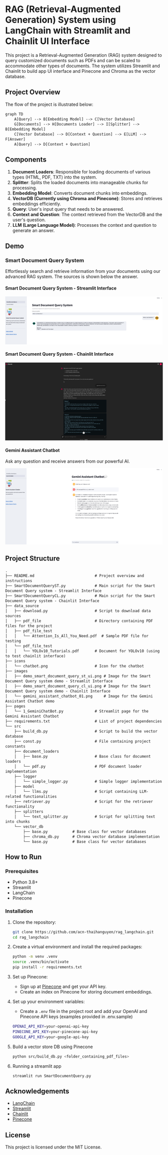 # RAG (Retrieval-Augmented Generation) System using LangChain with Streamlit and Chainlit UI Interface

This project is a Retrieval-Augmented Generation (RAG) system designed to query customized documents such as PDFs and can be scaled to accommodate other types of documents. The system utilizes Streamlit and Chainlit to build app UI interface and Pinecone and Chroma as the vector database.

## Project Overview

The flow of the project is illustrated below:

```mermaid
graph TD
    A[Query] --> B[Embedding Model] --> C[Vector Database]
    G[Documents] --> H[Documents Loader] --> I[Splitter] --> B[Embedding Model]
    C[Vector Database] --> D[Context + Question] --> E[LLM] --> F[Answer]
    A[Query] --> D[Context + Question]
```

## Components

1. **Document Loaders**: Responsible for loading documents of various types (HTML, PDF, TXT) into the system.
2. **Splitter**: Splits the loaded documents into manageable chunks for processing.
3. **Embedding Model**: Converts document chunks into embeddings.
4. **VectorDB (Currently using Chroma and Pinecone)**: Stores and retrieves embeddings efficiently.
5. **Query**: User's input query that needs to be answered.
6. **Context and Question**: The context retrieved from the VectorDB and the user's question.
7. **LLM (Large Language Model)**: Processes the context and question to generate an answer.

## Demo

### Smart Document Query System

Effortlessly search and retrieve information from your documents using our advanced RAG system. The sources is shown below the answer.

#### Smart Document Query System - Streamlit Interface

![Smart Document Query System - Streamlit Interface](./images/demo_smart_document_query_st_ui.png)

#### Smart Document Query System - Chainlit Interface

![Smart Document Query System - Chainlit Interface](./images/demo_smart_document_query_cl_ui.png)

#### Gemini Assistant Chatbot

Ask any question and receive answers from our powerful AI.

![Gemini Assistant Chatbot](./images/gemini_assistant_chatbot_01.png)

## Project Structure

```
.
├── README.md                           # Project overview and instructions
├── SmartDocumentQueryST.py             # Main script for the Smart Document Query system - Streamlit Interface
├── SmartDocumentQueryCL.py             # Main script for the Smart Document Query system - Chainlit Interface
├── data_source
│   ├── download.py                     # Script to download data sources
│   ├── pdf_file                        # Directory containing PDF files for the project
│   ├── pdf_file_test
│   │   └── Attention_Is_All_You_Need.pdf  # Sample PDF file for testing
│   └── pdf_file_test
│   │   └── YOLOv10_Tutorials.pdf       # Document for YOLOv10 (using to test chainlit interface)
├── icons
│   └── chatbot.png                     # Icon for the chatbot
├── images
│   ├── demo_smart_document_query_st_ui.png # Image for the Smart Document Query system demo - Streamlit Interface
│   ├── demo_smart_document_query_cl_ui.png # Image for the Smart Document Query system demo - Chainlit Interface
│   └── gemini_assistant_chatbot_01.png     # Image for the Gemini Assistant Chatbot demo
├── pages
│   └── 1_GeminiChatBot.py              # Streamlit page for the Gemini Assistant Chatbot
├── requirements.txt                    # List of project dependencies
└── src
    ├── build_db.py                     # Script to build the vector database
    ├── const.py                        # File containing project constants
    ├── document_loaders
    │   ├── base.py                     # Base class for document loaders
    │   └── pdf.py                      # PDF document loader implementation
    ├── logger
    │   └── simple_logger.py            # Simple logger implementation
    ├── model
    │   └── llms.py                     # Script containing LLM-related functionalities
    ├── retriever.py                    # Script for the retriever functionality
    ├── splitters
    │   └── text_splitter.py            # Script for splitting text into chunks
    └── vector_db
        ├── base.py           # Base class for vector databases
        ├── chroma_db.py      # Chroma vector database implementation
        └── base.py           # Base class for vector databases
```

## How to Run

### Prerequisites

- Python 3.8+
- Streamlit
- LangChain
- Pinecone

### Installation

1. Clone the repository:

   ```bash
   git clone https://github.com/acn-thaihanguyen/rag_langchain.git
   cd rag_langchain
   ```

2. Create a virtual environment and install the required packages:

   ```bash
   python -m venv .venv
   source .venv/bin/activate
   pip install -r requirements.txt
   ```

3. Set up Pinecone:

   - Sign up at [Pinecone](https://www.pinecone.io/) and get your API key.
   - Create an index on Pinecone for storing document embeddings.

4. Set up your environment variables:

   - Create a `.env` file in the project root and add your OpenAI and Pinecone API keys (examples provided in .env.sample)

   ```bash
   OPENAI_API_KEY=your-openai-api-key
   PINECONE_API_KEY=your-pinecone-api-key
   GOOGLE_API_KEY=your-google-api-key
   ```

5. Build a vector store DB using Pinecone

   ```bash
   python src/build_db.py <folder_containing_pdf_files>
   ```

6. Running a streamlit app

   ```
   streamlit run SmartDocumentQuery.py
   ```

## Acknowledgements

- [LangChain](https://github.com/langchain-ai/langchain)
- [Streamlit](https://www.streamlit.io/)
- [Chainlit](https://docs.chainlit.io/get-started/overview)
- [Pinecone](https://www.pinecone.io/)

## License

This project is licensed under the MIT License.
